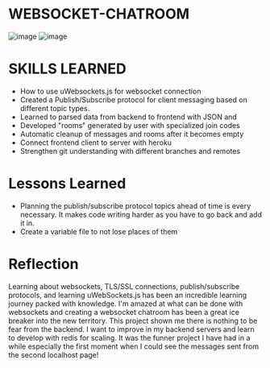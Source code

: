 # WEBSOCKET-CHATROOM

![image](https://user-images.githubusercontent.com/75579372/172495362-b7f78bc4-1448-406d-86cc-5061924fc13e.png)
![image](https://user-images.githubusercontent.com/75579372/172495669-cb4a64ab-7256-426c-9aa4-adcea1b0de5e.png)

# SKILLS LEARNED

- How to use uWebsockets.js for websocket connection
- Created a Publish/Subscribe protocol for client messaging based on different topic types.
- Learned to parsed data from backend to frontend with JSON and
- Developed "rooms" generated by user with specialized join codes
- Automatic cleanup of messages and rooms after it becomes empty
- Connect frontend client to server with heroku
- Strengthen git understanding with different branches and remotes

# Lessons Learned

- Planning the publish/subscribe protocol topics ahead of time is every necessary. It makes code writing harder as you have to go back and add it in.
- Create a variable file to not lose places of them

# Reflection

Learning about websockets, TLS/SSL connections, publish/subscribe protocols, and learning uWebSockets.js has been an incredible learning journey packed with knowledge. I'm amazed at what can be done with websockets and creating a websocket chatroom has been a great ice breaker into the new territory. This project shown me there is nothing to be fear from the backend. I want to improve in my backend servers and learn to develop with redis for scaling. It was the funner project I have had in a while especially the first moment when I could see the messages sent from the second localhost page!
